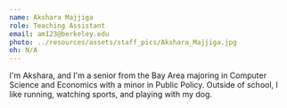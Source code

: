 ```yaml
---
name: Akshara Majjiga
role: Teaching Assistant
email: am123@berkeley.edu
photo: ../resources/assets/staff_pics/Akshara_Majjiga.jpg
oh: N/A 
---
```

I'm Akshara, and I'm a senior from the Bay Area majoring in Computer Science and Economics with a minor in Public Policy. Outside of school, I like running, watching sports, and playing with my dog.
